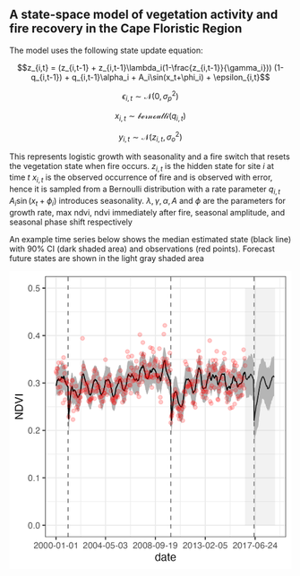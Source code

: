 ## A state-space model of vegetation activity and fire recovery in the Cape Floristic Region

The model uses the following state update equation:

$$z_{i,t} = (z_{i,t-1} + z_{i,t-1}\lambda_i(1-\frac{z_{i,t-1}}{\gamma_i})) (1-q_{i,t-1}) + q_{i,t-1}\alpha_i +  A_i\sin(x_t+\phi_i) +  \epsilon_{i,t}$$

$$\epsilon_{i,t} \sim \mathcal{N}(0,\sigma_p^{2})$$

$$x_{i,t} \sim \mathcal{bernoulli}(q_{i,t})$$

$$y_{i,t} \sim \mathcal{N}(z_{i,t},\sigma_o^{2})$$

This represents logistic growth with seasonality and a fire switch that resets the vegetation state when fire occurs.
$z_{i,t}$ is the hidden state for site $i$ at time $t$
 $x_{i,t}$ is the observed occurrence of fire and is observed with error, hence it is sampled from a Bernoulli distribution with a rate parameter $q_{i,t}$
 $A_i\sin(x_t+\phi_i)$ introduces seasonality. 
 $\lambda, \gamma, \alpha, A$ and $\phi$ are the parameters for growth rate, max ndvi, ndvi immediately after fire, seasonal amplitude, and seasonal phase shift respectively

An example time series below shows the median estimated state (black line) with 90% CI (dark shaded area) and observations (red points). Forecast future states are shown in the light gray shaded area

![example ts](example_ts.png)